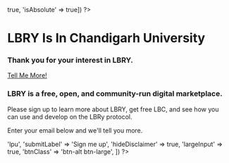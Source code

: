 <?php Response::setMetaDescription(__('description.meetup')) ?>
<?php Response::setMetaTitle(__('title.meetup')) ?>
<?php echo View::render('nav/_header', ['isDark' => true, 'isAbsolute' => true]) ?>
<main>
  <div class="cover cover-dark cover-center cover-full cover--dark-overlay" style="background-image: url(/img/table2.jpg)">
    <div class="content content-dark text-center">
      <h1 class="cover-title cover-title-tile cover-item--outline">
        LBRY Is In Chandigarh University
      </h1>
      <h3 class="cover-item--outline">
        Thank you for your interest in LBRY. 
      </h3>
      <div class="spacer1">
        <a href="#about" class="btn-primary btn-large">Tell Me More!</a>
      </div>
    </div>
  </div>
  <div class="cover cover-light" id="about">
    <div class="content content-light content-readable">
      <h3>LBRY is a free, open, and community-run digital marketplace.</h3>
      <p>Please sign up to learn more about LBRY, get free LBC, and see how you can use and develop on the LBRy protocol.</p>
      <p>Enter your email below and we'll tell you more.</p>
      <?php echo View::render('mail/_subscribeForm', [
        'tag' => 'lpu',
        'submitLabel' => 'Sign me up',
        'hideDisclaimer' => true,
        'largeInput' => true,
        'btnClass' => 'btn-alt btn-large',
      ]) ?>
    </div>
  </div>
</main>
<?php echo View::render('nav/_footer') ?>
